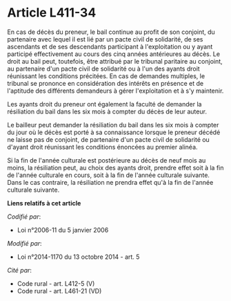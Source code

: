# Article L411-34

En cas de décès du preneur, le bail continue au profit de son conjoint, du partenaire avec lequel il est lié par un pacte
civil de solidarité, de ses ascendants et de ses descendants participant à l'exploitation ou y ayant participé effectivement
au cours des cinq années antérieures au décès. Le droit au bail peut, toutefois, être attribué par le tribunal paritaire au
conjoint, au partenaire d'un pacte civil de solidarité ou à l'un des ayants droit réunissant les conditions précitées. En cas
de demandes multiples, le tribunal se prononce en considération des intérêts en présence et de l'aptitude des différents
demandeurs à gérer l'exploitation et à s'y maintenir.

Les ayants droit du preneur ont également la faculté de demander la résiliation du bail dans les six mois à compter du décès
de leur auteur.

Le bailleur peut demander la résiliation du bail dans les six mois à compter du jour où le décès est porté à sa connaissance
lorsque le preneur décédé ne laisse pas de conjoint, de partenaire d'un pacte civil de solidarité ou d'ayant droit réunissant
les conditions énoncées au premier alinéa. 

Si la fin de l'année culturale est postérieure au décès de neuf mois au moins, la résiliation peut, au choix des ayants
droit, prendre effet soit à la fin de l'année culturale en cours, soit à la fin de l'année culturale suivante. Dans le cas
contraire, la résiliation ne prendra effet qu'à la fin de l'année culturale suivante.

**Liens relatifs à cet article**

_Codifié par_:

  - Loi n°2006-11 du 5 janvier 2006

_Modifié par_:

  - Loi n°2014-1170 du 13 octobre 2014 - art. 5

_Cité par_:

  - Code rural - art. L412-5 (V)
  - Code rural - art. L461-21 (VD)
